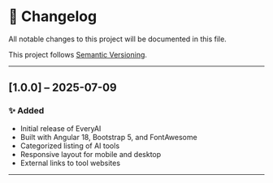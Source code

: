 # 📒 Changelog

All notable changes to this project will be documented in this file.

This project follows [Semantic Versioning](https://semver.org/).

---

## [1.0.0] – 2025-07-09
### ✨ Added
- Initial release of EveryAI
- Built with Angular 18, Bootstrap 5, and FontAwesome
- Categorized listing of AI tools
- Responsive layout for mobile and desktop
- External links to tool websites

---

